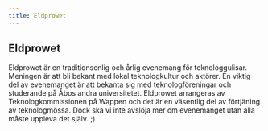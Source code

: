 ```yaml
---
title: Eldprowet
---
```

## Eldprowet

Eldprowet är en traditionsenlig och årlig evenemang för teknologgulisar. Meningen är att bli bekant med lokal teknologkultur och aktörer. En viktig del av evenemanget är att bekanta sig med teknologföreningar och studerande på Åbos andra universitetet. Eldprowet arrangeras av Teknologkommissionen på Wappen och det är en väsentlig del av förtjäning av teknologmössa. Dock ska vi inte avslöja mer om evenemanget utan alla måste uppleva det själv. ;)
